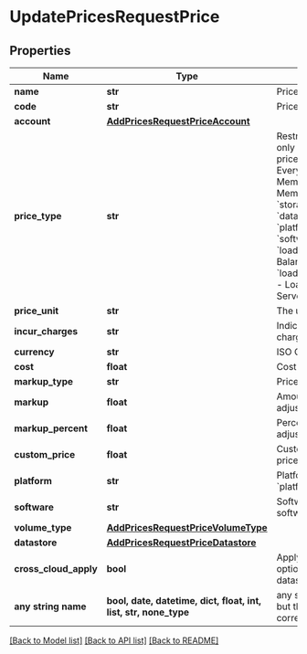 # UpdatePricesRequestPrice


## Properties
Name | Type | Description | Notes
------------ | ------------- | ------------- | -------------
**name** | **str** | Price name | [optional] 
**code** | **str** | Price code, must be unique | [optional] 
**account** | [**AddPricesRequestPriceAccount**](AddPricesRequestPriceAccount.md) |  | [optional] 
**price_type** | **str** | Restricts query to only load only prices with specified priceType. * &#x60;fixed&#x60; - Everything * &#x60;compute&#x60; - Memory + CPU * &#x60;memory&#x60; - Memory * &#x60;cores&#x60; - Cores * &#x60;storage&#x60; - Storage * &#x60;datastore&#x60; - Datastore * &#x60;platform&#x60; - Platform * &#x60;software&#x60; - Software * &#x60;load_balancer&#x60; - Load Balancer * &#x60;load_balancer_virtual_server&#x60; - Load Balancer Virtual Server  | [optional] 
**price_unit** | **str** | The unit of pricing | [optional] 
**incur_charges** | **str** | Indicates when to incur charge | [optional] 
**currency** | **str** | ISO Currency code | [optional] 
**cost** | **float** | Cost | [optional] 
**markup_type** | **str** | Price adjustment type | [optional] 
**markup** | **float** | Amount for &#x60;fixed&#x60; price adjustment type | [optional] 
**markup_percent** | **float** | Percent for &#x60;percent&#x60; price adjustment type | [optional] 
**custom_price** | **float** | Custom price for &#x60;custom&#x60; price adjustment type | [optional] 
**platform** | **str** | Platform.  Required for &#x60;platform&#x60; price type | [optional] 
**software** | **str** | Software.  Required for software price type | [optional] 
**volume_type** | [**AddPricesRequestPriceVolumeType**](AddPricesRequestPriceVolumeType.md) |  | [optional] 
**datastore** | [**AddPricesRequestPriceDatastore**](AddPricesRequestPriceDatastore.md) |  | [optional] 
**cross_cloud_apply** | **bool** | Apply price across clouds, optional true/false flag for datastore price type | [optional] 
**any string name** | **bool, date, datetime, dict, float, int, list, str, none_type** | any string name can be used but the value must be the correct type | [optional]

[[Back to Model list]](../README.md#documentation-for-models) [[Back to API list]](../README.md#documentation-for-api-endpoints) [[Back to README]](../README.md)


